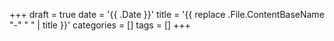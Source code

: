+++
draft = true
date = '{{ .Date }}'
title = '{{ replace .File.ContentBaseName "-" " " | title }}'
categories = []
tags = []
+++

